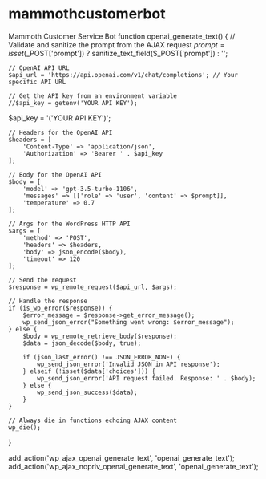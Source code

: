 # mammothcustomerbot
Mammoth Customer Service Bot
function openai_generate_text() {
    // Validate and sanitize the prompt from the AJAX request
$prompt = isset($_POST['prompt']) ? sanitize_text_field($_POST['prompt']) : '';

    // OpenAI API URL
    $api_url = 'https://api.openai.com/v1/chat/completions'; // Your specific API URL

    // Get the API key from an environment variable
    //$api_key = getenv('YOUR API KEY');
$api_key = '('YOUR API KEY')';

    // Headers for the OpenAI API
    $headers = [
        'Content-Type' => 'application/json',
        'Authorization' => 'Bearer ' . $api_key
    ];

    // Body for the OpenAI API
    $body = [
        'model' => 'gpt-3.5-turbo-1106',
        'messages' => [['role' => 'user', 'content' => $prompt]],
        'temperature' => 0.7
    ];

    // Args for the WordPress HTTP API
    $args = [
        'method' => 'POST',
        'headers' => $headers,
        'body' => json_encode($body),
        'timeout' => 120
    ];

    // Send the request
    $response = wp_remote_request($api_url, $args);

    // Handle the response
    if (is_wp_error($response)) {
        $error_message = $response->get_error_message();
        wp_send_json_error("Something went wrong: $error_message");
    } else {
        $body = wp_remote_retrieve_body($response);
        $data = json_decode($body, true);

        if (json_last_error() !== JSON_ERROR_NONE) {
            wp_send_json_error('Invalid JSON in API response');
        } elseif (!isset($data['choices'])) {
            wp_send_json_error('API request failed. Response: ' . $body);
        } else {
            wp_send_json_success($data);
        }
    }

    // Always die in functions echoing AJAX content
    wp_die();
}

add_action('wp_ajax_openai_generate_text', 'openai_generate_text');
add_action('wp_ajax_nopriv_openai_generate_text', 'openai_generate_text');
